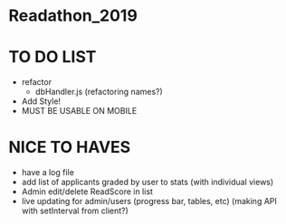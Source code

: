 # Readathon_2019

# TO DO LIST
- refactor
    - dbHandler.js (refactoring names?)
- Add Style!
- MUST BE USABLE ON MOBILE

# NICE TO HAVES
- have a log file
- add list of applicants graded by user to stats (with individual views)
- Admin edit/delete ReadScore in list
- live updating for admin/users (progress bar, tables, etc) (making API with setInterval from client?)
